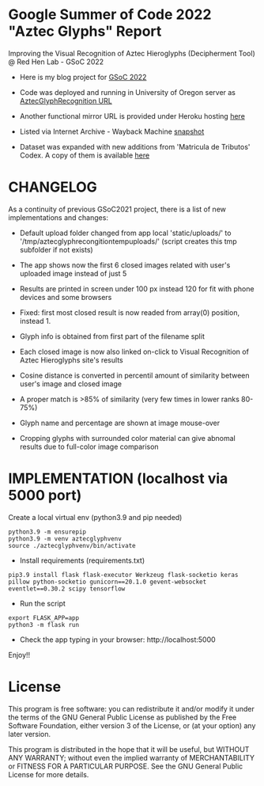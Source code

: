 
# Google Summer of Code 2022 "Aztec Glyphs" Report

Improving the Visual Recognition of Aztec Hieroglyphs (Decipherment Tool) @ Red Hen Lab - GSoC 2022

- Here is my blog project for [GSoC 2022 ](https://lisardop.github.io/)

- Code was deployed and running in University of Oregon server as [AztecGlyphRecognition URL](https://aztecglyphrecognition.wired-humanities.org/)

- Another functional mirror URL is provided under Heroku hosting [here](https://aztecglyphrecognition.herokuapp.com)

- Listed via Internet Archive - Wayback Machine [snapshot](https://web.archive.org/web/20220903185244/https://aztecglyphrecognition.herokuapp.com/)

- Dataset was expanded with new additions from 'Matricula de Tributos' Codex. A copy of them is available [here](https://www.dropbox.com/sh/q0ld6ir0r2n2pn7/AAAjLrmcFfLra2mOe4tE7EZRa?dl=0)

# CHANGELOG

As a continuity of previous GSoC2021 project, there is a list of new implementations and changes:

- Default upload folder changed from app local 'static/uploads/' to '/tmp/aztecglyphrecongitiontempuploads/' (script creates this tmp subfolder if not exists)

- The app shows now the first 6 closed images related with user's uploaded image instead of just 5

- Results are printed in screen under 100 px instead 120 for fit with phone devices and some browsers

- Fixed: first most closed result is now readed from array(0) position, instead 1.

- Glyph info is obtained from first part of the filename split

- Each closed image is now also linked on-click to Visual Recognition of Aztec Hieroglyphs site's results

- Cosine distance is converted in percentil amount of similarity between user's image and closed image

- A proper match is >85% of similarity (very few times in lower ranks 80-75%)

- Glyph name and percentage are shown at image mouse-over

- Cropping glyphs with surrounded color material can give abnomal results due to full-color image comparison

# IMPLEMENTATION (localhost via 5000 port)

 Create a local virtual env (python3.9 and pip needed)
 
~~~
python3.9 -m ensurepip
python3.9 -m venv aztecglyphvenv
source ./aztecglyphvenv/bin/activate
~~~

>

- Install requirements (requirements.txt)

~~~
pip3.9 install flask flask-executor Werkzeug flask-socketio keras pillow python-socketio gunicorn==20.1.0 gevent-websocket eventlet==0.30.2 scipy tensorflow
~~~

>

- Run the script

~~~
export FLASK_APP=app
python3 -m flask run
~~~

>

- Check the app typing in your browser: http://localhost:5000

Enjoy!!


# License

This program is free software: you can redistribute it and/or modify it under the terms of the GNU General Public License as published by the Free Software Foundation, either version 3 of the License, or (at your option) any later version.

This program is distributed in the hope that it will be useful, but WITHOUT ANY WARRANTY; without even the implied warranty of MERCHANTABILITY or FITNESS FOR A PARTICULAR PURPOSE. See the GNU General Public License for more details.
